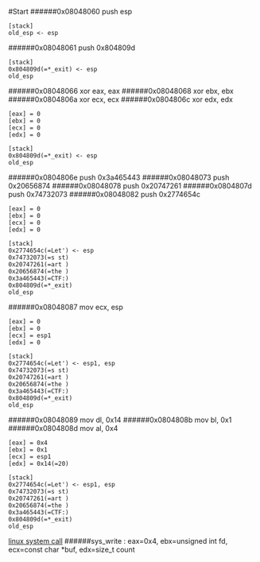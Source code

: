 #Start
######0x08048060  push esp            
```
[stack]
old_esp <- esp
```
######0x08048061  push 0x804809d      
```
[stack]
0x804809d(=*_exit) <- esp    
old_esp 
```
######0x08048066  xor eax, eax
######0x08048068  xor ebx, ebx
######0x0804806a  xor ecx, ecx
######0x0804806c  xor edx, edx
```
[eax] = 0
[ebx] = 0
[ecx] = 0
[edx] = 0

[stack]
0x804809d(=*_exit) <- esp
old_esp 
```
######0x0804806e  push 0x3a465443
######0x08048073  push 0x20656874
######0x08048078  push 0x20747261
######0x0804807d  push 0x74732073
######0x08048082  push 0x2774654c
```
[eax] = 0
[ebx] = 0
[ecx] = 0
[edx] = 0

[stack]
0x2774654c(=Let') <- esp
0x74732073(=s st)
0x20747261(=art )
0x20656874(=the )
0x3a465443(=CTF:)
0x804809d(=*_exit) 
old_esp 
```
######0x08048087  mov ecx, esp
```
[eax] = 0
[ebx] = 0
[ecx] = esp1
[edx] = 0

[stack]
0x2774654c(=Let') <- esp1, esp
0x74732073(=s st)
0x20747261(=art )
0x20656874(=the )
0x3a465443(=CTF:)
0x804809d(=*_exit) 
old_esp 
```
######0x08048089  mov dl, 0x14
######0x0804808b  mov bl, 0x1
######0x0804808d  mov al, 0x4
```
[eax] = 0x4
[ebx] = 0x1
[ecx] = esp1
[edx] = 0x14(=20)

[stack]
0x2774654c(=Let') <- esp1, esp
0x74732073(=s st)
0x20747261(=art )
0x20656874(=the )
0x3a465443(=CTF:)
0x804809d(=*_exit) 
old_esp 
```
[linux system call](http://syscalls.kernelgrok.com/)
######sys_write : eax=0x4, ebx=unsigned int fd, ecx=const char *buf, edx=size_t count

